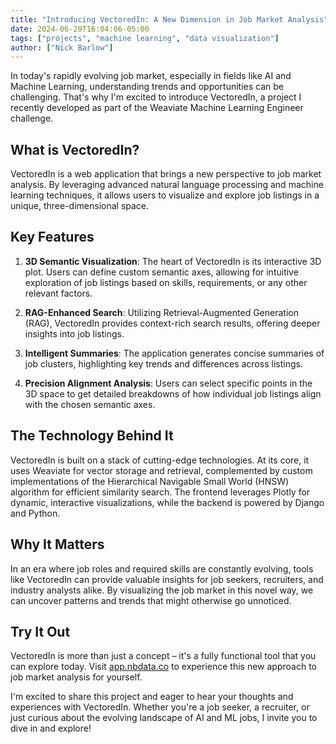 ```yaml
---
title: "Introducing VectoredIn: A New Dimension in Job Market Analysis"
date: 2024-06-20T16:04:06-05:00
tags: ["projects", "machine learning", "data visualization"]
author: ["Nick Barlow"]
---
```


In today's rapidly evolving job market, especially in fields like AI and Machine Learning, understanding trends and opportunities can be challenging. That's why I'm excited to introduce VectoredIn, a project I recently developed as part of the Weaviate Machine Learning Engineer challenge.

## What is VectoredIn?

VectoredIn is a web application that brings a new perspective to job market analysis. By leveraging advanced natural language processing and machine learning techniques, it allows users to visualize and explore job listings in a unique, three-dimensional space.

## Key Features

1. **3D Semantic Visualization**: The heart of VectoredIn is its interactive 3D plot. Users can define custom semantic axes, allowing for intuitive exploration of job listings based on skills, requirements, or any other relevant factors.

2. **RAG-Enhanced Search**: Utilizing Retrieval-Augmented Generation (RAG), VectoredIn provides context-rich search results, offering deeper insights into job listings.

3. **Intelligent Summaries**: The application generates concise summaries of job clusters, highlighting key trends and differences across listings.

4. **Precision Alignment Analysis**: Users can select specific points in the 3D space to get detailed breakdowns of how individual job listings align with the chosen semantic axes.

## The Technology Behind It

VectoredIn is built on a stack of cutting-edge technologies. At its core, it uses Weaviate for vector storage and retrieval, complemented by custom implementations of the Hierarchical Navigable Small World (HNSW) algorithm for efficient similarity search. The frontend leverages Plotly for dynamic, interactive visualizations, while the backend is powered by Django and Python.

## Why It Matters

In an era where job roles and required skills are constantly evolving, tools like VectoredIn can provide valuable insights for job seekers, recruiters, and industry analysts alike. By visualizing the job market in this novel way, we can uncover patterns and trends that might otherwise go unnoticed.

## Try It Out

VectoredIn is more than just a concept – it's a fully functional tool that you can explore today. Visit [app.nbdata.co](https://app.nbdata.co) to experience this new approach to job market analysis for yourself.

I'm excited to share this project and eager to hear your thoughts and experiences with VectoredIn. Whether you're a job seeker, a recruiter, or just curious about the evolving landscape of AI and ML jobs, I invite you to dive in and explore!